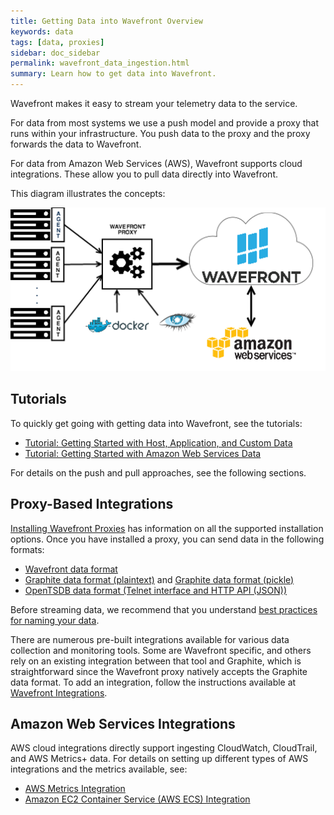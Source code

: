 ```yaml
---
title: Getting Data into Wavefront Overview
keywords: data
tags: [data, proxies]
sidebar: doc_sidebar
permalink: wavefront_data_ingestion.html
summary: Learn how to get data into Wavefront.
---
```

Wavefront makes it easy to stream your telemetry data to the service.
 
For data from most systems we use a push model and provide a proxy that runs within your infrastructure. You push data to the proxy and the proxy forwards the data to Wavefront.
 
For data from Amazon Web Services (AWS), Wavefront supports cloud integrations. These allow you to pull data directly into Wavefront.
 
This diagram illustrates the concepts:
 
![wavefront architecture](images/wavefront_architecture.png)
 
## Tutorials

To quickly get going with getting data into Wavefront, see the tutorials:

- [Tutorial: Getting Started with Host, Application, and Custom Data](tutorial_proxy_data_ingestion.html)
- [Tutorial: Getting Started with Amazon Web Services Data](tutorial_aws_data_ingestion.html)

For details on the push and pull approaches, see the following sections.

## Proxy-Based Integrations
[Installing Wavefront Proxies](proxies_installing.html) has information on all the supported installation options. Once you have installed a proxy, you can send data in the following formats:

- [Wavefront data format](wavefront_data_format.html)
- [Graphite data format (plaintext)](http://graphite.readthedocs.io/en/latest/feeding-carbon.html#the-plaintext-protocol) and [Graphite data format (pickle)](http://graphite.readthedocs.io/en/latest/feeding-carbon.html#the-pickle-protocol)
- [OpenTSDB data format (Telnet interface and HTTP API (JSON))](http://opentsdb.net/docs/build/html/user_guide/writing.html)

Before streaming data, we recommend that you understand [best practices for naming your data](wavefront_data_naming.html).

There are numerous pre-built integrations available for various data collection and monitoring tools. Some are Wavefront specific, and others rely on an existing integration between that tool and Graphite, which is straightforward since the Wavefront proxy natively accepts the Graphite data format. To add an integration, follow the instructions available at [Wavefront Integrations](wavefront_integrations.html).

## Amazon Web Services Integrations

AWS cloud integrations directly support ingesting CloudWatch, CloudTrail, and AWS Metrics+ data. For details on setting up different types of AWS integrations and the metrics available, see:

- [AWS Metrics Integration](integrations_aws_metrics.html)
- [Amazon EC2 Container Service (AWS ECS) Integration](integrations_aws_ecs.html)